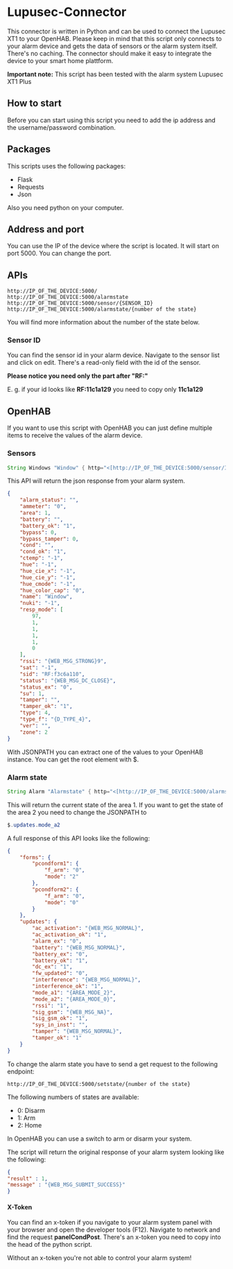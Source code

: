 # Lupusec-Connector
This connector is written in Python and can be used to connect the Lupusec XT1 to your OpenHAB. Please keep in mind that this script only connects to your alarm device and gets the data of sensors or the alarm system itself. There's no caching. The connector should make it easy to integrate the device to your smart home plattform.

**Important note:** This script has been tested with the alarm system Lupusec XT1 Plus

## How to start

Before you can start using this script you need to add the ip address and the username/password combination.

## Packages

This scripts uses the following packages:

- Flask
- Requests
- Json

Also you need python on your computer.

## Address and port

You can use the IP of the device where the script is located. It will start on port 5000. You can change the port.

## APIs

```
http://IP_OF_THE_DEVICE:5000/
http://IP_OF_THE_DEVICE:5000/alarmstate
http://IP_OF_THE_DEVICE:5000/sensor/{SENSOR_ID}
http://IP_OF_THE_DEVICE:5000/alarmstate/{number of the state}
```

You will find more information about the number of the state below.

### Sensor ID

You can find the sensor id in your alarm device. Navigate to the sensor list and click on edit. There's a read-only field with the id of the sensor.

**Please notice you need only the part after "RF:"**

E. g. if your id looks like **RF:11c1a129** you need to copy only **11c1a129**

## OpenHAB

If you want to use this script with OpenHAB you can just define multiple items to receive the values of the alarm device.

### Sensors

```java
String Windows "Window" { http="<[http://IP_OF_THE_DEVICE:5000/sensor/ID_OF_THE_SENSOR:10000:JSONPATH($.status_ex)]" }
```

This API will return the json response from your alarm system.

```json
{
    "alarm_status": "",
    "ammeter": "0",
    "area": 1,
    "battery": "",
    "battery_ok": "1",
    "bypass": 0,
    "bypass_tamper": 0,
    "cond": "",
    "cond_ok": "1",
    "ctemp": "-1",
    "hue": "-1",
    "hue_cie_x": "-1",
    "hue_cie_y": "-1",
    "hue_cmode": "-1",
    "hue_color_cap": "0",
    "name": "Window",
    "nuki": "-1",
    "resp_mode": [
        97,
        1,
        1,
        1,
        1,
        0
    ],
    "rssi": "{WEB_MSG_STRONG}9",
    "sat": "-1",
    "sid": "RF:f3c6a110",
    "status": "{WEB_MSG_DC_CLOSE}",
    "status_ex": "0",
    "su": 1,
    "tamper": "",
    "tamper_ok": "1",
    "type": 4,
    "type_f": "{D_TYPE_4}",
    "ver": "",
    "zone": 2
}
```

With JSONPATH you can extract one of the values to your OpenHAB instance. You can get the root element with $.

### Alarm state

```java
String Alarm "Alarmstate" { http="<[http://IP_OF_THE_DEVICE:5000/alarmstate:10000:JSONPATH($.updates.mode_a1)]" }
```

This will return the current state of the area 1. If you want to get the state of the area 2 you need to change the JSONPATH to

```java
$.updates.mode_a2
```

A full response of this API looks like the following:

```json
{
    "forms": {
        "pcondform1": {
            "f_arm": "0",
            "mode": "2"
        },
        "pcondform2": {
            "f_arm": "0",
            "mode": "0"
        }
    },
    "updates": {
        "ac_activation": "{WEB_MSG_NORMAL}",
        "ac_activation_ok": "1",
        "alarm_ex": "0",
        "battery": "{WEB_MSG_NORMAL}",
        "battery_ex": "0",
        "battery_ok": "1",
        "dc_ex": "1",
        "fw_updated": "0",
        "interference": "{WEB_MSG_NORMAL}",
        "interference_ok": "1",
        "mode_a1": "{AREA_MODE_2}",
        "mode_a2": "{AREA_MODE_0}",
        "rssi": "1",
        "sig_gsm": "{WEB_MSG_NA}",
        "sig_gsm_ok": "1",
        "sys_in_inst": "",
        "tamper": "{WEB_MSG_NORMAL}",
        "tamper_ok": "1"
    }
}
```

To change the alarm state you have to send a get request to the following endpoint:

```
http://IP_OF_THE_DEVICE:5000/setstate/{number of the state}
```
The following numbers of states are available:

- 0: Disarm
- 1: Arm
- 2: Home

In OpenHAB you can use a switch to arm or disarm your system.

The script will return the original response of your alarm system looking like the following:

```json
{
"result" : 1,
"message" : "{WEB_MSG_SUBMIT_SUCCESS}"
}
```

#### X-Token

You can find an x-token if you navigate to your alarm system panel with your browser and open the developer tools (F12). Navigate to network and find the request **panelCondPost**. There's an x-token you need to copy into the head of the python script.

Without an x-token you're not able to control your alarm system!
